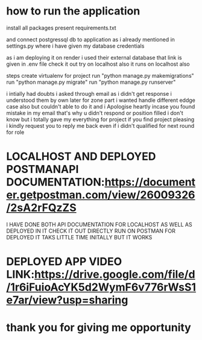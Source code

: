 # how to run the application
install all packages present requirements.txt

and connect postgressql db to application as i already mentioned in settings.py where i have given my database credentials

as i am deploying it on render i used their external database that link is given in .env file check it out try on localhost also it runs on localhost also 

steps 
create virtualenv for project
run "python manage.py makemigrations"
run "python manage.py migrate"
run "python manage.py runserver"

i intially had doubts i asked through email as i didn't get response i understood them by own later for zone part i wanted handle different eddge case also but couldn't able to do it and i Apologise heartly incase you found mistake in my email that's why u didn't respond or position filled i don't know but i totally gave my everything for project if you find project pleasing i kindly request you to reply me back even if i didn't qualified for next round for role

# LOCALHOST AND DEPLOYED POSTMANAPI DOCUMENTATION:https://documenter.getpostman.com/view/26009326/2sA2rFQzZS

I HAVE DONE BOTH API DOCUMENTATION FOR LOCALHOST AS WELL AS DEPLOYED IN IT CHECK IT OUT DIRECTLY RUN ON POSTMAN FOR DEPLOYED IT TAKS LITTLE TIME INITALLY BUT IT WORKS

# DEPLOYED APP VIDEO LINK:https://drive.google.com/file/d/1r6iFuioAcYK5d2WymF6v776rWsS1e7ar/view?usp=sharing

# thank you for giving me opportunity 

